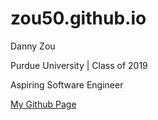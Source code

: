 # zou50.github.io

Danny Zou

Purdue University | Class of 2019

Aspiring Software Engineer

[My Github Page](https://zou50.github.io)
